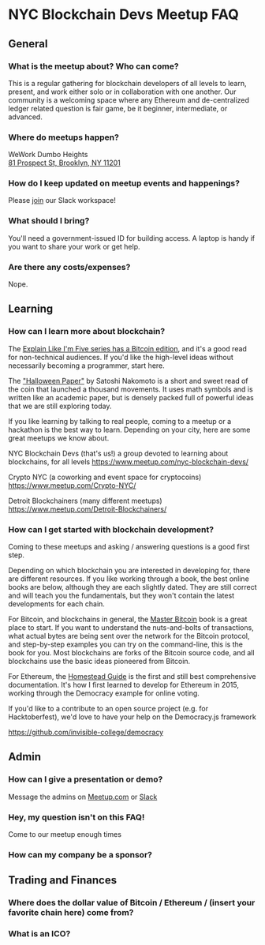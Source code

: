 # NYC Blockchain Devs Meetup FAQ

## General

### What is the meetup about?  Who can come?
This is a regular gathering for blockchain developers of all levels to learn, present, and work either solo or in collaboration with one another. Our community is a welcoming space where any Ethereum and de-centralized ledger related question is fair game, be it beginner, intermediate, or advanced.

### Where do meetups happen?
WeWork Dumbo Heights  
[81 Prospect St, Brooklyn, NY 11201](https://goo.gl/maps/9BPpedPMVW9sgfE17)

### How do I keep updated on meetup events and happenings?
Please [join](http://bit.ly/nyc-blockchain-devs-slack-join) our Slack workspace!   

### What should I bring?
You'll need a government-issued ID for building access.  A laptop is handy if you want to share your work or get help.

### Are there any costs/expenses?
Nope.  

## Learning

### How can I learn more about blockchain?

The [Explain Like I'm Five series has a Bitcoin edition](https://www.freecodecamp.org/news/explain-bitcoin-like-im-five-73b4257ac833/),
and it's a good read for non-technical audiences. If you'd
like the high-level ideas without necessarily becoming a
programmer, start here.

The ["Halloween Paper"](https://bitcoin.org/bitcoin.pdf)
by Satoshi Nakomoto is a short and sweet
read of the coin that launched a thousand movements. It uses
math symbols and is written like an academic paper, but is
densely packed full of powerful ideas that we are still
exploring today.

If you like learning by talking to real people, coming to a
meetup or a hackathon is the best way to learn. Depending on
your city, here are some great meetups we know about.

NYC Blockchain Devs (that's us!)
a group devoted to learning about blockchains, for all levels
https://www.meetup.com/nyc-blockchain-devs/

Crypto NYC (a coworking and event space for cryptocoins)
https://www.meetup.com/Crypto-NYC/

Detroit Blockchainers (many different meetups)
https://www.meetup.com/Detroit-Blockchainers/

### How can I get started with blockchain development?

Coming to these meetups and asking / answering questions is a good first step.

Depending on which blockchain you are interested in developing for, there are
different resources. If you like working through a book, the best online books
are below, although they are each slightly dated. They are still correct and
will teach you the fundamentals, but they won't contain the latest developments
for each chain.

For Bitcoin, and blockchains in general, the [Master Bitcoin](https://bitcoinbook.info/)
book is a great place to start. If you want to
understand the nuts-and-bolts of transactions, what actual bytes are being
sent over the network for the Bitcoin protocol, and step-by-step examples
you can try on the command-line, this is the book for you.
Most blockchains are forks of the Bitcoin source code, and all blockchains use
the basic ideas pioneered from Bitcoin.

For Ethereum, the [Homestead Guide](https://ethereum-homestead.readthedocs.io/en/latest/index.html)
is the first and still best comprehensive documentation.
It's how I first learned to develop for Ethereum in 2015, working through the
Democracy example for online voting.

If you'd like to a contribute to an open source project (e.g. for Hacktoberfest),
we'd love to have your help on the Democracy.js framework

https://github.com/invisible-college/democracy

## Admin

### How can I give a presentation or demo?

Message the admins on [Meetup.com](https://www.meetup.com/nyc-blockchain-devs/)
or [Slack](http://bit.ly/nyc-blockchain-devs-slack-join)

### Hey, my question isn't on this FAQ!

Come to our meetup enough times 

### How can my company be a sponsor?

## Trading and Finances

### Where does the dollar value of Bitcoin / Ethereum / (insert your favorite chain here) come from?

### What is an ICO?
